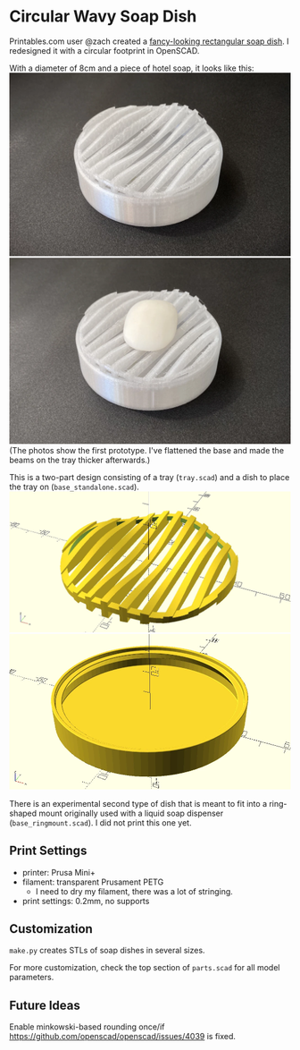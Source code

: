 # Circular Wavy Soap Dish
Printables.com user @zach created a [fancy-looking rectangular soap dish](https://www.printables.com/model/213202-modern-soap-dish-with-removable-collection-tray).
I redesigned it with a circular footprint in OpenSCAD.

With a diameter of 8cm and a piece of hotel soap, it looks like this:
![](docs/printed.webp)
![](docs/printed_with_soap.webp)
(The photos show the first prototype. I've flattened the base and made the beams on the tray thicker afterwards.)

This is a two-part design consisting of a tray (`tray.scad`) and a dish to place the tray on (`base_standalone.scad`).
![](docs/tray.webp)
![](docs/base_standalone.webp)

There is an experimental second type of dish that is meant to fit into a ring-shaped mount originally used with a liquid soap dispenser (`base_ringmount.scad`). I did not print this one yet.

## Print Settings
* printer: Prusa Mini+
* filament: transparent Prusament PETG
    * I need to dry my filament, there was a lot of stringing.
* print settings: 0.2mm, no supports

## Customization
`make.py` creates STLs of soap dishes in several sizes.

For more customization, check the top section of `parts.scad` for all model parameters.

## Future Ideas
Enable minkowski-based rounding once/if https://github.com/openscad/openscad/issues/4039 is fixed.
